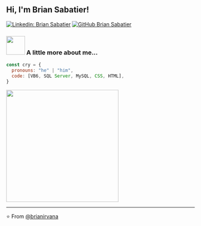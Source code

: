 <h2> Hi, I'm Brian Sabatier!</h2>

[![Linkedin: Brian Sabatier](https://www.linkedin.com/favicon.ico)](https://www.linkedin.com/in/brian-sabatier-gullo-7ba257156/)
[![GitHub Brian Sabatier](https://img.shields.io/github/followers/brianirvana?label=follow&style=social)](https://github.com/brianirvana)

### <img src="https://media.giphy.com/media/VgCDAzcKvsR6OM0uWg/giphy.gif" width="50"> A little more about me...  

```javascript
const cry = {
  pronouns: "he" | "him",
  code: [VB6, SQL Server, MySQL, CSS, HTML],
}
```

<img src="https://github-readme-stats.vercel.app/api?username=brianirvana" width="300">

---

⭐️ From [@brianirvana](https://github.com/brianirvana)
